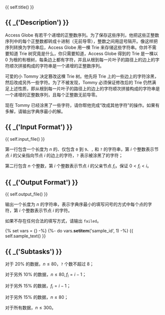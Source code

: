 {{ self.title() }}

## {{ _('Description') }}

Access Globe 有若干个递增的正整数序列。为了保存这些序列，他把这些正整数序列中的每个正整数都转成十进制（无前导零），整数之间用逗号隔开。像这样把序列转换为字符串后，Access Globe 用一棵 Trie 来存储这些字符串。你并不需要知道 Trie 树究竟是什么，你只需要知道，Access Globe 得到的 Trie 是一棵以 0 为根的有根树，每条边上都有字符，并且从根到每一片叶子的路径上的边上的字符顺次拼接构成的字符串是一个递增的正整数序列。

可爱的小 Tommy 决定篡改这棵 Trie 树。他先将 Trie 上的一些边上的字符涂黑，然后改成另外一些字符。为了不被发现，Tommy 必须保证修改后的 Trie 仍然满足上述性质，即从根到每一片叶子的路径上的边上的字符顺次拼接构成的字符串是一个递增的正整数序列，且每个正整数无前导零。

现在 Tommy 已经涂黑了一些字符，请你帮他完成“改成其他字符”的操作。如果有多解，请输出字典序最小的解。

## {{ _('Input Format') }}

{{ self.input_file() }}

第一行包含一个长度为 $n$ 的、仅包含 `0` 到 `9`、`,` 和 `?` 的字符串，第 $i$ 个整数表示节点 $i$ 的父亲指向节点 $i$ 的边上的字符，`?` 表示被涂黑了的字符；

第二行包含 $n$ 个整数，第 $i$ 个整数表示节点 $i$ 的父亲节点 $f_i$，保证 $0<f_i < i$。

## {{ _('Output Format') }}

{{ self.output_file() }}

输出一个长度为 $n$ 的字符串，表示字典序最小的填写问号的方式中每个点的字符，第 $i$ 个整数表示节点 $i$ 的字符。

如果不存在任何合法的填写方式，请输出 `failed`。

{% set vars = {} -%}
{%- do vars.__setitem__('sample_id', 1) -%}
{{ self.sample_text() }}

## {{ _('Subtasks') }}

对于 $20\%$ 的数据，$n\le 80$，`?` 个数不超过 8；

对于另外 $10\%$ 的数据，$n\le 80, f_i = i - 1$；

对于另外 $15\%$ 的数据，$f_i = i-1$；

对于另外 $15\%$ 的数据，$n\le 80$；

对于所有数据，$n\le 300$。
